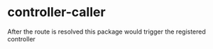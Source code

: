 # controller-caller
After the route is resolved this package would trigger the registered controller
